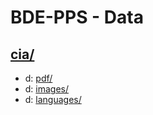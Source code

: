 # BDE-PPS - Data

## [cia/](https://data.bde-pps.fr/cia/)

- d: [pdf/](https://data.bde-pps.fr/cia/pdf/)
- d: [images/](https://data.bde-pps.fr/cia/images/)
- d: [languages/](https://data.bde-pps.fr/cia/languages/)
